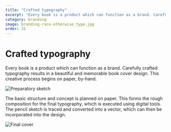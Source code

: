 ```yaml
---
title: "Crafted typography"
excerpt: "Every book is a product which can function as a brand. Carefully crafted typography results in a beautiful and memorable book cover design. This creative process begins on paper, by-hand." 
category: branding
image: branding-race-otherwise_type.jpg
order: 31
---
```


# Crafted typography

Every book is a product which can function as a brand. Carefully crafted typography results in a beautiful and memorable book cover design. This creative process begins on paper, by-hand.

![Preparatory sketch]({{site.baseurl}}/images/branding-race-otherwise_sketch.jpg)

The basic structure and concept is planned on paper. This forms the rough composition for the final typography, which is executed using digital tools. The pencil sketch is traced and converted into a vector, which can then be incorporated into the design.

![Final cover]({{site.baseurl}}/images/branding-race-otherwise_book.jpg)